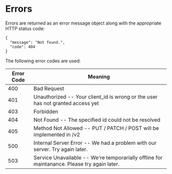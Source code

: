 # Errors

Errors are returned as an error message object along with the appropriate HTTP status code:

```shell
{                                                                                                                                                                                                                                         
  "message": "Not found.",                                                                                                                                                                                                                
  "code": 404                                                                                                                                                                                                                             
} 
```

The following error codes are used:

Error Code | Meaning
---------- | -------
400 | Bad Request
401 | Unauthorized -- Your client_id is wrong or the user has not granted access yet
403 | Forbidden
404 | Not Found -- The specified id could not be resolved
405 | Method Not Allowed -- PUT / PATCH / POST will be implemented in /v2
500 | Internal Server Error -- We had a problem with our server. Try again later.
503 | Service Unavailable -- We're temporarially offline for maintanance. Please try again later.
